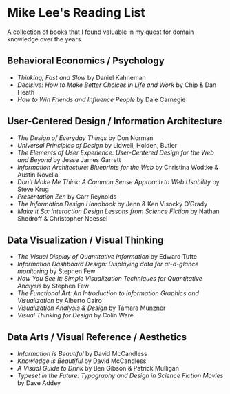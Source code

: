 # Mike Lee's Reading List

A collection of books that I found valuable in my quest for domain knowledge over the years.

## Behavioral Economics / Psychology
* _Thinking, Fast and Slow_ by Daniel Kahneman
* _Decisive: How to Make Better Choices in Life and Work_ by Chip & Dan Heath
* _How to Win Friends and Influence People_ by Dale Carnegie

## User-Centered Design / Information Architecture
* _The Design of Everyday Things_ by Don Norman
* _Universal Principles of Design_ by Lidwell, Holden, Butler
* _The Elements of User Experience: User-Centered Design for the Web and Beyond_ by Jesse James Garrett
* _Information Architecture: Blueprints for the Web_ by Christina Wodtke & Austin Novella
* _Don't Make Me Think: A Common Sense Approach to Web Usability_ by Steve Krug
* _Presentation Zen_ by Garr Reynolds
* _The Information Design Handbook_ by Jenn & Ken Visocky O’Grady
* _Make It So: Interaction Design Lessons from Science Fiction_ by Nathan Shedroff & Christopher Noessel

## Data Visualization / Visual Thinking
* _The Visual Display of Quantitative Information_ by Edward Tufte
* _Information Dashboard Design: Displaying data for at-a-glance monitoring_ by Stephen Few
* _Now You See It: Simple Visualization Techniques for Quantitative Analysis_ by Stephen Few
* _The Functional Art: An Introduction to Information Graphics and Visualization_ by Alberto Cairo
* _Visualization Analysis & Design_ by Tamara Munzner
* _Visual Thinking for Design_ by Colin Ware

## Data Arts / Visual Reference / Aesthetics
* _Information is Beautiful_ by David McCandless
* _Knowledge is Beautiful_ by David McCandless
* _A Visual Guide to Drink_ by Ben Gibson & Patrick Mulligan
* _Typeset in the Future: Typography and Design in Science Fiction Movies_ by Dave Addey
